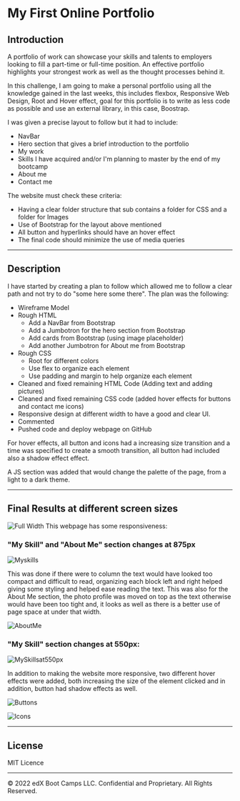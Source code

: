 # My First Online Portfolio

## Introduction

A portfolio of work can showcase your skills and talents to employers looking to fill a part-time or full-time position. An effective portfolio highlights your strongest work as well as the thought processes behind it.

In this challenge, I am going to make a personal portfolio using all the knowledge gained in the last weeks, this includes flexbox, Responsive Web Design, Root and Hover effect, goal for this portfolio is to write as less code as possible and use an external library, in this case, Boostrap. 


I was given a precise layout to follow but it had to include: 
- NavBar
- Hero section that gives a brief introduction to the portfolio
- My work
- Skills I have acquired and/or I'm planning to master by the end of my bootcamp
- About me 
- Contact me

The website must check these criteria:
- Having a clear folder structure that sub contains a folder for CSS and a folder for Images
- Use of Bootstrap for the layout above mentioned
- All button and hyperlinks should have an hover effect
- The final code should minimize the use of media queries

---

## Description

I have started by creating a plan to follow which allowed me to follow a clear path and not try to do "some here some there". 
The plan was the following:
- Wireframe Model
- Rough HTML
	- Add a NavBar from Bootstrap
	- Add a Jumbotron for the hero section from Bootstrap
	- Add cards from Bootstrap (using image placeholder)
	- Add another Jumbotron for About me from Bootstrap
- Rough CSS
	- Root for different colors
	- Use flex to organize each element
	- Use padding and margin to help organize each element
- Cleaned and fixed remaining HTML Code (Adding text and adding pictures)
- Cleaned and fixed remaining CSS code (added hover effects for buttons and contact me icons)
- Responsive design at different width to have a good and clear UI.
- Commented
- Pushed code and deploy webpage on GitHub

For hover effects, all button and icons had a increasing size transition and a time was specified to create a smooth transition, all button had included also a shadow effect effect. 

A JS section was added that would change the palette of the page, from a light to a dark theme. 

---

## Final Results at different screen sizes

![Full Width](/images/ReadMeImages/fullscreen.png)
This webpage has some responsiveness:
### "My Skill" and "About Me" section changes at 875px

![Myskills](/images/ReadMeImages/Myskillsat875px.jpg)

This was done if there were to column the text would have looked too compact and difficult to read, organizing each block left and right helped giving some styling and helped ease reading the text.
This was also for the About Me section, the photo profile was moved on top as the text otherwise would have been too tight and, it looks as well as there is a better use of page space at under that width. 

![AboutMe](/images/ReadMeImages/Aboutemat875px.jpg)

### "My Skill" section changes at 550px:

![MySkillsat550px](/Images/ReadMeImages/Myskillsat550px.jpg)

In addition to making the website more responsive, two different hover effects were added, both increasing the size of the element clicked and in addition, button had shadow effects as well. 

![Buttons](/images/ReadMeImages/Buttoneffect.jpg)

![Icons](/images/ReadMeImages/Iconsfooter.jpg)

---

## License

MIT Licence

---

© 2022 edX Boot Camps LLC. Confidential and Proprietary. All Rights Reserved.
